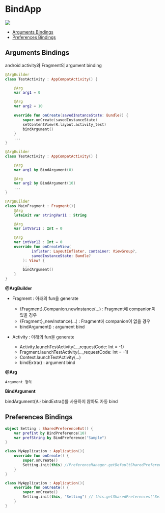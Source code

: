 
# BindApp

[![](https://jitpack.io/v/kimjoohyoung/BindApp.svg)](https://jitpack.io/#kimjoohyoung/BindApp)

* [Arguments Bindings](#arguments-bindings)
* [Preferences Bindings](#preferences-bindings)

## Arguments Bindings
android activity와 Fragment의 argument binding

```kotlin
@ArgBuilder
class TestActivity : AppCompatActivity() {

    @Arg
    var arg1 = 0

    @Arg
    var arg2 = 10
    
    override fun onCreate(savedInstanceState: Bundle?) {
        super.onCreate(savedInstanceState)
        setContentView(R.layout.activity_test)
        bindArgument()
    }
    ...
}
```

```kotlin
@ArgBuilder
class TestActivity : AppCompatActivity() {

    @Arg
    var arg1 by BindArgument(0)

    @Arg
    var arg2 by BindArgument(10)
    ...
}
```
```kotlin
@ArgBuilder
class MainFragment : Fragment(){
    @Arg
    lateinit var stringVar11 : String

    @Arg
    var intVar11 : Int = 0

    @Arg
    var intVar12 : Int = 0
    override fun onCreateView(
            inflater: LayoutInflater, container: ViewGroup?,
            savedInstanceState: Bundle?
        ): View? {
        ...
        bindArgument()
    }
}
```

**@ArgBuilder**

  * Fragment : 아래의 fun을 generate
    - {Fragment}.Companion.newInstance(...) :  Fragment에 companion이 있을 경우 
    - {Fragment}_newInstance(...) :  Fragment에 companion이 없을 경우 
    - bindArgument() : argument bind
  
  * Activity : 아래의 fun을 generate
    - Activity.launchTestActivity(...,requestCode: Int = -1)
    - Fragment.launchTestActivity(...,requestCode: Int = -1)
    - Context.launchTestActivity(...)
    - bindExtra() : argument bind
    
**@Arg**
    
    Argument 정의
    
**BindArgument**

  bindArgument()나 bindExtra()를 사용하지 않아도 자동 bind

## Preferences Bindings
```kotlin
object Setting : SharedPreferenceExt() {
    var prefInt by BindPreference(10)
    var prefString by BindPreference("Sample")
}
```

```kotlin
class MyApplication : Application(){
    override fun onCreate() {
        super.onCreate()
        Setting.init(this) //PreferenceManager.getDefaultSharedPreferences(this)
    }
}
```

```kotlin
class MyApplication : Application(){
    override fun onCreate() {
        super.onCreate()
        Setting.init(this, "Setting") // this.getSharedPreferences("Setting", MODE_PRIVATE)
    }
}
```

